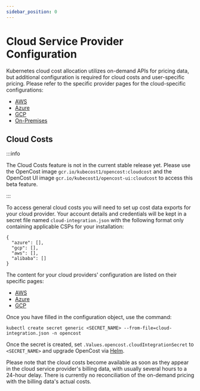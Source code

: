 ```yaml
---
sidebar_position: 0
---
```

# Cloud Service Provider Configuration

Kubernetes cloud cost allocation utilizes on-demand APIs for pricing data, but additional configuration is required for cloud costs and user-specific pricing. Please refer to the specific provider pages for the cloud-specific configurations:

* [AWS](aws)
* [Azure](azure)
* [GCP](gcp)
* [On-Premises](on-prem)

## Cloud Costs

:::info

The Cloud Costs feature is not in the current stable release yet. Please use the OpenCost image `gcr.io/kubecost1/opencost:cloudcost` and the OpenCost UI image `gcr.io/kubecost1/opencost-ui:cloudcost` to access this beta feature.

:::

To access general cloud costs you will need to set up cost data exports for your cloud provider. Your account details and credentials will be kept in a secret file named `cloud-integration.json` with the following format only containing applicable CSPs for your installation:
```
{
  "azure": [],
  "gcp": [],
  "aws": [],
  "alibaba": []
}
```

The content for your cloud providers' configuration are listed on their specific pages:

* [AWS](aws#aws-cloud-cost-configuration)
* [Azure](azure#azure-cloud-cost-configuration)
* [GCP](gcp#gcp-cloud-cost-configuration)

Once you have filled in the configuration object, use the command:
```
kubectl create secret generic <SECRET_NAME> --from-file=cloud-integration.json -n opencost
```

Once the secret is created, set `.Values.opencost.cloudIntegrationSecret` to `<SECRET_NAME>` and upgrade OpenCost via [Helm](../installation/helm).

Please note that the cloud costs become available as soon as they appear in the cloud service provider's billing data, with usually several hours to a 24-hour delay. There is currently no reconciliation of the on-demand pricing with the billing data's actual costs.
